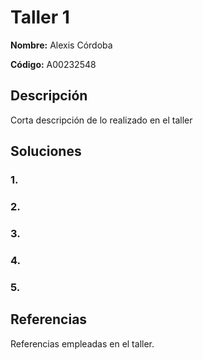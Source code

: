 # Taller 1

**Nombre:** Alexis Córdoba  

**Código:** A00232548  


## Descripción

Corta descripción de lo realizado en el taller

## Soluciones

### 1.
### 2.
### 3.
### 4.
### 5.

## Referencias

Referencias empleadas en el taller.
